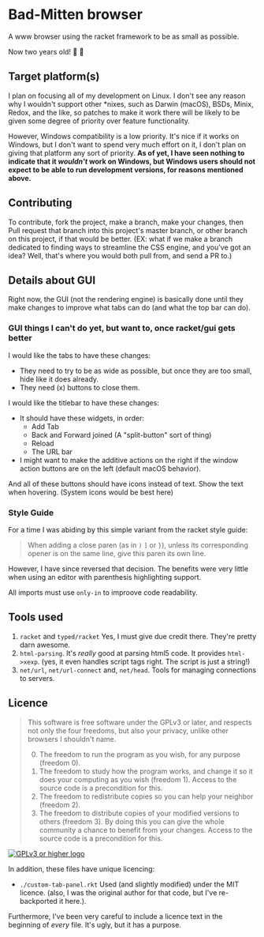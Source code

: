 # Bad-Mitten browser

A www browser using the racket framework to be as small as possible.

Now two years old! :tada: :tada:

## Target platform(s)

I plan on focusing all of my development on Linux. I don't see any reason why I
wouldn't support other \*nixes, such as Darwin (macOS), BSDs, Minix, Redox, and
the like, so patches to make it work there will be likely to be given some
degree of priority over feature functionality.

However, Windows compatibility is a low priority. It's nice if it works on
Windows, but I don't want to spend very much effort on it, I don't plan on
giving that platform any sort of priority. **As of yet, I have seen nothing to
indicate that it _wouldn't_ work on Windows, but Windows users should not expect
to be able to run development versions, for reasons mentioned above.**

## Contributing

To contribute, fork the project, make a branch, make your changes, then Pull
request that branch into this project's master branch, or other branch on this
project, if that would be better. (EX: what if we make a branch dedicated to
finding ways to streamline the CSS engine, and you've got an idea? Well, that's
where you would both pull from, and send a PR to.)

## Details about GUI

Right now, the GUI (not the rendering engine) is basically done until they make
changes to improve what tabs can do (and what the top bar can do).

### GUI things I can't do yet, but want to, once racket/gui gets better

I would like the tabs to have these changes:

- They need to try to be as wide as possible, but once they are too small, hide
  like it does already.
- They need (x) buttons to close them.

I would like the titlebar to have these changes:

- It should have these widgets, in order:
  - Add Tab
  - Back and Forward joined (A "split-button" sort of thing)
  - Reload
  - The URL bar
- I might want to make the additive actions on the right if the window action
  buttons are on the left (default macOS behavior).

And all of these buttons should have icons instead of text. Show the text when
hovering. (System icons would be best here)

### Style Guide

For a time I was abiding by this simple variant from the racket style guide:

> When adding a close paren (as in `)` `]` or `}`), unless its corresponding
> opener is on the same line, give this paren its own line.

However, I have since reversed that decision. The benefits were very little
when using an editor with parenthesis highlighting support.

All imports must use `only-in` to improove code readability.

## Tools used

1. `racket` and `typed/racket` Yes, I must give due credit there. They're
   pretty darn awesome.
2. `html-parsing`. It's _really_ good at parsing html5 code.
   It provides `html->xexp`. (yes, it even handles script tags right. The
   script is just a string!)
3. `net/url`, `net/url-connect` and, `net/head`. Tools for managing connections
   to servers.

## Licence

> This software is free software under the GPLv3 or later, and respects not
> only the four freedoms, but also your privacy, unlike other browsers I
> shouldn't name.
>
> 0. The freedom to run the program as you wish, for any purpose (freedom 0).
> 1. The freedom to study how the program works, and change it so it does your
>    computing as you wish (freedom 1). Access to the source code is a
>    precondition for this.
> 2. The freedom to redistribute copies so you can help your neighbor (freedom
>    2).
> 3. The freedom to distribute copies of your modified versions to others
>    (freedom 3). By doing this you can give the whole community a chance to
>    benefit from your changes. Access to the source code is a precondition for
>    this.

[![GPLv3 or higher logo][gpl-logo]][gpl-link]

[gpl-logo]: https://www.gnu.org/graphics/gplv3-with-text-136x68.png
[gpl-link]: https://www.gnu.org/licenses/gpl-3.0.txt

In addition, these files have unique licencing:

- `./custom-tab-panel.rkt` Used (and slightly modified) under the MIT licence.
  (also, I was the original author for that code, but I've re-backported it here.).

Furthermore, I've been very careful to include a licence text in the beginning
of _every_ file. It's ugly, but it has a purpose.
